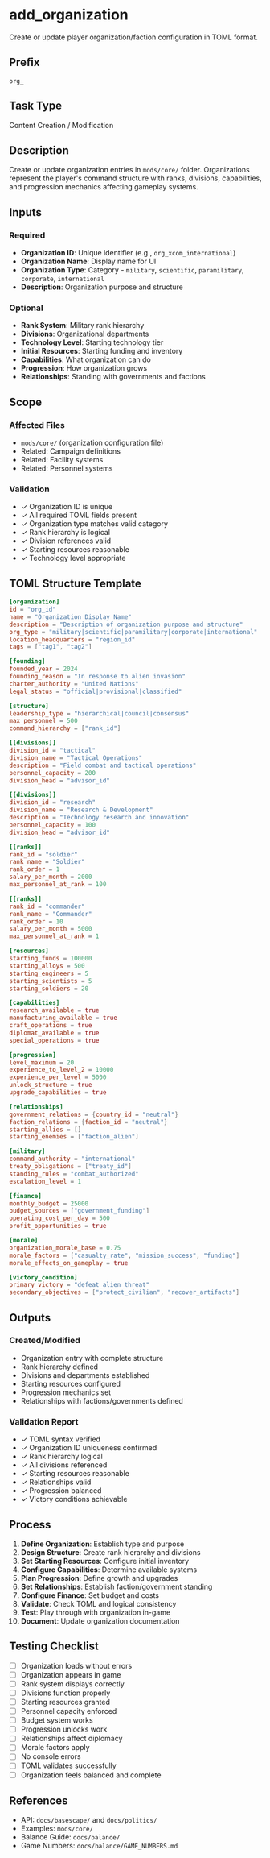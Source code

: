 # add_organization

Create or update player organization/faction configuration in TOML format.

## Prefix
`org_`

## Task Type
Content Creation / Modification

## Description
Create or update organization entries in `mods/core/` folder. Organizations represent the player's command structure with ranks, divisions, capabilities, and progression mechanics affecting gameplay systems.

## Inputs

### Required
- **Organization ID**: Unique identifier (e.g., `org_xcom_international`)
- **Organization Name**: Display name for UI
- **Organization Type**: Category - `military`, `scientific`, `paramilitary`, `corporate`, `international`
- **Description**: Organization purpose and structure

### Optional
- **Rank System**: Military rank hierarchy
- **Divisions**: Organizational departments
- **Technology Level**: Starting technology tier
- **Initial Resources**: Starting funding and inventory
- **Capabilities**: What organization can do
- **Progression**: How organization grows
- **Relationships**: Standing with governments and factions

## Scope

### Affected Files
- `mods/core/` (organization configuration file)
- Related: Campaign definitions
- Related: Facility systems
- Related: Personnel systems

### Validation
- ✓ Organization ID is unique
- ✓ All required TOML fields present
- ✓ Organization type matches valid category
- ✓ Rank hierarchy is logical
- ✓ Division references valid
- ✓ Starting resources reasonable
- ✓ Technology level appropriate

## TOML Structure Template

```toml
[organization]
id = "org_id"
name = "Organization Display Name"
description = "Description of organization purpose and structure"
org_type = "military|scientific|paramilitary|corporate|international"
location_headquarters = "region_id"
tags = ["tag1", "tag2"]

[founding]
founded_year = 2024
founding_reason = "In response to alien invasion"
charter_authority = "United Nations"
legal_status = "official|provisional|classified"

[structure]
leadership_type = "hierarchical|council|consensus"
max_personnel = 500
command_hierarchy = ["rank_id"]

[[divisions]]
division_id = "tactical"
division_name = "Tactical Operations"
description = "Field combat and tactical operations"
personnel_capacity = 200
division_head = "advisor_id"

[[divisions]]
division_id = "research"
division_name = "Research & Development"
description = "Technology research and innovation"
personnel_capacity = 100
division_head = "advisor_id"

[[ranks]]
rank_id = "soldier"
rank_name = "Soldier"
rank_order = 1
salary_per_month = 2000
max_personnel_at_rank = 100

[[ranks]]
rank_id = "commander"
rank_name = "Commander"
rank_order = 10
salary_per_month = 5000
max_personnel_at_rank = 1

[resources]
starting_funds = 100000
starting_alloys = 500
starting_engineers = 5
starting_scientists = 5
starting_soldiers = 20

[capabilities]
research_available = true
manufacturing_available = true
craft_operations = true
diplomat_available = true
special_operations = true

[progression]
level_maximum = 20
experience_to_level_2 = 10000
experience_per_level = 5000
unlock_structure = true
upgrade_capabilities = true

[relationships]
government_relations = {country_id = "neutral"}
faction_relations = {faction_id = "neutral"}
starting_allies = []
starting_enemies = ["faction_alien"]

[military]
command_authority = "international"
treaty_obligations = ["treaty_id"]
standing_rules = "combat_authorized"
escalation_level = 1

[finance]
monthly_budget = 25000
budget_sources = ["government_funding"]
operating_cost_per_day = 500
profit_opportunities = true

[morale]
organization_morale_base = 0.75
morale_factors = ["casualty_rate", "mission_success", "funding"]
morale_effects_on_gameplay = true

[victory_condition]
primary_victory = "defeat_alien_threat"
secondary_objectives = ["protect_civilian", "recover_artifacts"]
```

## Outputs

### Created/Modified
- Organization entry with complete structure
- Rank hierarchy defined
- Divisions and departments established
- Starting resources configured
- Progression mechanics set
- Relationships with factions/governments defined

### Validation Report
- ✓ TOML syntax verified
- ✓ Organization ID uniqueness confirmed
- ✓ Rank hierarchy logical
- ✓ All divisions referenced
- ✓ Starting resources reasonable
- ✓ Relationships valid
- ✓ Progression balanced
- ✓ Victory conditions achievable

## Process

1. **Define Organization**: Establish type and purpose
2. **Design Structure**: Create rank hierarchy and divisions
3. **Set Starting Resources**: Configure initial inventory
4. **Configure Capabilities**: Determine available systems
5. **Plan Progression**: Define growth and upgrades
6. **Set Relationships**: Establish faction/government standing
7. **Configure Finance**: Set budget and costs
8. **Validate**: Check TOML and logical consistency
9. **Test**: Play through with organization in-game
10. **Document**: Update organization documentation

## Testing Checklist

- [ ] Organization loads without errors
- [ ] Organization appears in game
- [ ] Rank system displays correctly
- [ ] Divisions function properly
- [ ] Starting resources granted
- [ ] Personnel capacity enforced
- [ ] Budget system works
- [ ] Progression unlocks work
- [ ] Relationships affect diplomacy
- [ ] Morale factors apply
- [ ] No console errors
- [ ] TOML validates successfully
- [ ] Organization feels balanced and complete

## References

- API: `docs/basescape/` and `docs/politics/`
- Examples: `mods/core/`
- Balance Guide: `docs/balance/`
- Game Numbers: `docs/balance/GAME_NUMBERS.md`
